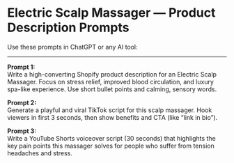 # Electric Scalp Massager — Product Description Prompts

Use these prompts in ChatGPT or any AI tool:

---

**Prompt 1:**  
Write a high-converting Shopify product description for an Electric Scalp Massager. Focus on stress relief, improved blood circulation, and luxury spa-like experience. Use short bullet points and calming, sensory words.

**Prompt 2:**  
Generate a playful and viral TikTok script for this scalp massager. Hook viewers in first 3 seconds, then show benefits and CTA (like “link in bio”).

**Prompt 3:**  
Write a YouTube Shorts voiceover script (30 seconds) that highlights the key pain points this massager solves for people who suffer from tension headaches and stress.
